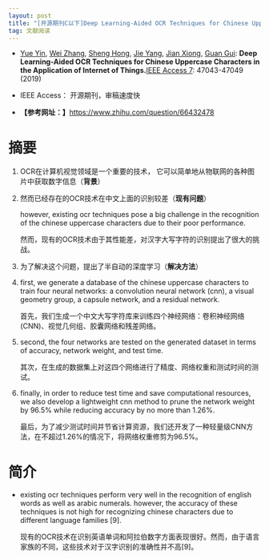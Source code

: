 ```yaml
---
layout: post
title: "[开源期刊C以下]Deep Learning-Aided OCR Techniques for Chinese Uppercase Characters in the Application of Internet of Things"
tag: 文献阅读
---
```


- [Yue Yin](https://dblp.uni-trier.de/pers/hd/y/Yin:Yue), [Wei Zhang](https://dblp.uni-trier.de/pers/hd/z/Zhang:Wei), [Sheng Hong](https://dblp.uni-trier.de/pers/hd/h/Hong:Sheng), [Jie Yang](https://dblp.uni-trier.de/pers/hd/y/Yang_0027:Jie), [Jian Xiong](https://dblp.uni-trier.de/pers/hd/x/Xiong:Jian), [Guan Gui](https://dblp.uni-trier.de/pers/hd/g/Gui:Guan):
  **Deep Learning-Aided OCR Techniques for Chinese Uppercase Characters in the Application of Internet of Things.**[IEEE Access 7](https://dblp.uni-trier.de/db/journals/access/access7.html#YinZHYXG19): 47043-47049 (2019)

- IEEE Access： 开源期刊，审稿速度快

- **【参考网址：】**<https://www.zhihu.com/question/66432478>

# **摘要**

1. OCR在计算机视觉领域是一个重要的技术， 它可以简单地从物联网的各种图片中获取数字信息（**背景**）

2. 然而已经存在的OCR技术在中文上面的识别较差（**现有问题**）

   however, existing ocr techniques pose a big challenge in the recognition of the chinese uppercase characters due to their poor performance.

   然而，现有的OCR技术由于其性能差，对汉字大写字符的识别提出了很大的挑战。

3. 为了解决这个问题，提出了半自动的深度学习（**解决方法**）

4. first, we generate a database of the chinese uppercase characters to train four neural networks: a convolution neural network (cnn), a visual geometry group, a capsule network, and a residual network.

   首先，我们生成一个中文大写字符库来训练四个神经网络：卷积神经网络(CNN)、视觉几何组、胶囊网络和残差网络。

5. second, the four networks are tested on the generated dataset in terms of accuracy, network weight, and test time.

   其次，在生成的数据集上对这四个网络进行了精度、网络权重和测试时间的测试。

6. finally, in order to reduce test time and save computational resources, we also develop a lightweight cnn method to prune the network weight by 96.5% while reducing accuracy by no more than 1.26%.

   最后，为了减少测试时间并节省计算资源，我们还开发了一种轻量级CNN方法，在不超过1.26%的情况下，将网络权重修剪为96.5%。

# **简介**

- existing ocr techniques perform very well in the recognition of english words as well as arabic numerals. however, the accuracy of these techniques is not high for recognizing chinese characters due to different language families [9].

  现有的OCR技术在识别英语单词和阿拉伯数字方面表现很好。然而，由于语言家族的不同，这些技术对于汉字识别的准确性并不高[9]。